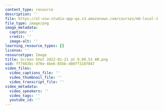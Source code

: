 ```yaml
---
content_type: resource
description: ''
file: https://ol-ocw-studio-app-qa.s3.amazonaws.com/courses/mb-local-1-2/screen-shot-2022-01-21-at-90953-am.png
file_type: image/png
image_metadata:
  caption: ''
  credit: ''
  image-alt: ''
learning_resource_types: []
license: ''
resourcetype: Image
title: Screen Shot 2022-01-21 at 9.09.53 AM.png
uid: ff7483bc-d76e-4be6-85bb-d86ff318f847
video_files:
  video_captions_file: ''
  video_thumbnail_file: ''
  video_transcript_file: ''
video_metadata:
  video_speakers: ''
  video_tags: ''
  youtube_id: ''
---
```

